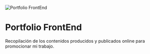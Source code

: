 ![Portfolio FrontEnd](https://lh3.googleusercontent.com/fife/AAWUweV4MJAaxEl4nfzjOO8dbVSdwa-xGKxlJ5V3RRpG8RAu3Axn_qdPZ5WzuND_HvbpWQoRX5lIpsSfKtBt-K_eXOPHZ4mTUkV-M09g1IPwUPXM1SjCUuACYI46OOkipqYw8j8hugiuPVr9ylzLt6zLXHUrc-FQRnBStqOjBrxdtxNS1Ud4h1OrE8l1sA-IrQDlGaNT1OREaYaoEnVbQW1foyBdmz6kkcN8uEQYo4E865zAytoZd6Jwl6J0g8-PjN60LloFMYEjs8XiLBHWu-EXKSpepo4Jwuz7apR1upREoGDZz49fabtbjr6ioZm8IzEpZcqd98hcDQOPq5T170nDTmxBP1yUppjOQ9C97--tqjsUolWiwi3OYKq0CUGF5XFXwdJ81bDQh07k6XuSN_-ZbyBuzKQ43Ebq8256T5w48dIGh0OxTwZq_PalO_8xXv6hwqnOVbDs62zBdxLeaAK2lXWolARNwVEU75IVKQtZY4JANVolwauuI2C7RyKN5iNifTTb4U78MG4Hwg64-x5mknzj5fwjX5zyVXtLHIFx-DXtJA-MvJ3sr_7jC6iGdbWGnPt0u-puH66NpPFvAOGKTWsiksLyqAY8mQFm2WYAuKPyh9sKmIvLg0ath0bUBk0_0sGRVl0WpTDk_Z5C7brdzYM7Q_8vCTCyhnvLq12HM0ZGxXrKXpFcmqPJCY9Npmx8YQaUm46Cuy7ZJwRS213hPenHREPGxgR9TAtDXkcoEAVcgaTv83LgIJRs8ou8jrBOiU34huEZ0djU1e2A1IvcKy9OCBVsNlBHIIG8l4_vvd8SH_PfftnxOhESscRkrwQ3Ux-7PJLVnOiPY_eARkKLEcRWXWqrn51XVysdBx4CYozPM_UGM1CT90wEEN6B9o6IKhNi9_kIKHEkk3RGwgbS0FQ-wL2ljRBFTVvZZtItLU4RP7RSVmvXhFaShwoXACfFFdbHFoE1E1JNLjRCz09Po4rC6Q3U7lo2fmUSNo-bsPSmJkSDe0fMvRwQ2PRoBbtojwg_1GKcTj0YvlnIf1AIhHQTA3mGao5sMese6N0ZYtmqUwOxTLASYP_olXqo0ppERSqttHaMFHIS7f6nOy8aA6eunAxS3FWxzTcTR6euDrVRhGih1hsYqiyWYxpUua9z_hg3vPt2HspLzvyBCf4UOb_MqmwwZ8C5dnWU9aRDqXH8pCCzk_vznbDAB8ko7aUEevRgJNhLbZkZEDRE-LUJpls0SXs63xbG60SS_sStMQcfakZBc1sLnge43ab9W1ScpHbTH7OB6yuB2fDoWEkk8dpkCidUAhqZVmORI2FYZz6npVUgD6uLDkVewbflzbka1uNk2ZB4EAQ3mll4C95DVm-je7ryEvyXJuPdd5Qod93ce2pyr8atC6-S1dJpXtQxhB7QtSN78yaLlRDFpE0UXTujnYf5ppKzm-xENhEbYMfUDBw4tm61Lb9aOa3LhXwYmODDzauXj-aPpgaIavUKFQZW_hMojBmoSp7mcsjmAmC44XGsn56kUTlfv58hETqWRBSHm9kPWkZV_PvexZ_fY5tr0JHPfn7-IyTiHg=w1366-h657)
# Portfolio FrontEnd
Recopilación de los contenidos producidos y publicados online para promocionar mi trabajo.
